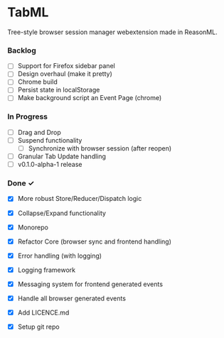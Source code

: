 # TabML

Tree-style browser session manager webextension made in ReasonML.

### Backlog

- [ ] Support for Firefox sidebar panel  
- [ ] Design overhaul (make it pretty)  
- [ ] Chrome build  
- [ ] Persist state in localStorage  
- [ ] Make background script an Event Page (chrome)  

### In Progress

- [ ] Drag and Drop  
- [ ] Suspend functionality  
  - [ ] Synchronize with browser session (after reopen)  
- [ ] Granular Tab Update handling  
- [ ] v0.1.0-alpha-1 release  

### Done ✓

- [x] More robust Store/Reducer/Dispatch logic  
- [x] Collapse/Expand functionality  
- [x] Monorepo  
- [x] Refactor Core (browser sync and frontend handling)  
- [x] Error handling (with logging)  
- [x] Logging framework  
- [x] Messaging system for frontend generated events  
- [x] Handle all browser generated events  
- [x] Add LICENCE.md  
- [x] Setup git repo  

